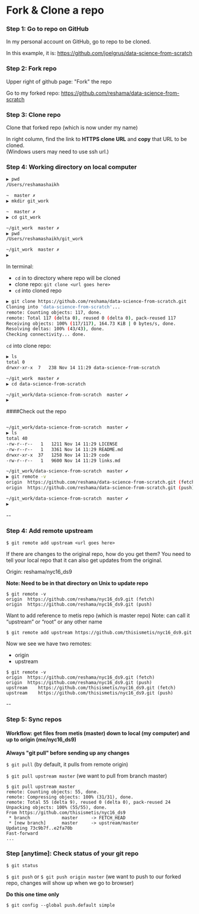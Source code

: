 # Fork & Clone a repo

### Step 1:  Go to repo on GitHub
In my personal account on GitHub, go to repo to be cloned.

In this example, it is:  https://github.com/joelgrus/data-science-from-scratch

### Step 2:  Fork repo
Upper right of github page:  "Fork" the repo

Go to my forked repo: https://github.com/reshama/data-science-from-scratch

 
### Step 3:  Clone repo
Clone that forked repo (which is now under my name)

In right column, find the link to **HTTPS clone URL** and **copy** that URL to be cloned.  
(Windows users may need to use ssh url.)  

### Step 4:   Working directory on local computer
```bash
▶ pwd
/Users/reshamashaikh

~  master ✗                                                                           ◒  
▶ mkdir git_work

~  master ✗                                                                           ◒  
▶ cd git_work

~/git_work  master ✗                                                                  ◒  
▶ pwd
/Users/reshamashaikh/git_work

~/git_work  master ✗                                                                  ◒  
▶ 
```



In terminal: 
* `cd` in to directory where repo will be cloned
* clone repo:   `git clone <url goes here>`
* `cd` into cloned repo
```bash
▶ git clone https://github.com/reshama/data-science-from-scratch.git
Cloning into 'data-science-from-scratch'...
remote: Counting objects: 117, done.
remote: Total 117 (delta 0), reused 0 (delta 0), pack-reused 117
Receiving objects: 100% (117/117), 164.73 KiB | 0 bytes/s, done.
Resolving deltas: 100% (43/43), done.
Checking connectivity... done.
```

`cd` into clone repo:  
```bash
▶ ls
total 0
drwxr-xr-x  7   238 Nov 14 11:29 data-science-from-scratch

~/git_work  master ✗                                                                  ◒  
▶ cd data-science-from-scratch 

~/git_work/data-science-from-scratch  master ✔                                     498d  
▶ 
```

####Check out the repo
```bash

~/git_work/data-science-from-scratch  master ✔                                     498d  
▶ ls
total 40
-rw-r--r--   1   1211 Nov 14 11:29 LICENSE
-rw-r--r--   1   3361 Nov 14 11:29 README.md
drwxr-xr-x  37   1258 Nov 14 11:29 code
-rw-r--r--   1   9600 Nov 14 11:29 links.md

~/git_work/data-science-from-scratch  master ✔                                     498d  
▶ git remote -v
origin	https://github.com/reshama/data-science-from-scratch.git (fetch)
origin	https://github.com/reshama/data-science-from-scratch.git (push)

~/git_work/data-science-from-scratch  master ✔                                     498d  
▶ 
```

--

### Step 4:  Add remote upstream 
`$ git remote add upstream <url goes here>`

If there are changes to the original repo, how do you get them?  You need to tell your local repo that it can also get updates from the original.

Origin:  reshama/nyc16_ds9


**Note:  Need to be in that directory on Unix to update repo**
```
$ git remote -v
origin	https://github.com/reshama/nyc16_ds9.git (fetch)
origin	https://github.com/reshama/nyc16_ds9.git (push)
```

Want to add reference to metis repo (which is master repo)
Note:  can call it “upstream” or “root” or any other name
```
$ git remote add upstream https://github.com/thisismetis/nyc16_ds9.git
```

Now we see we have two remotes: 
* origin
* upstream
```
$ git remote -v
origin	https://github.com/reshama/nyc16_ds9.git (fetch)
origin	https://github.com/reshama/nyc16_ds9.git (push)
upstream	https://github.com/thisismetis/nyc16_ds9.git (fetch)
upstream	https://github.com/thisismetis/nyc16_ds9.git (push)
```
--
### Step 5:  Sync repos
#### Workflow:  get files from metis (master) down to local (my computer) and up to origin (me/nyc16_ds9)

**Always "git pull" before sending up any changes**

`$ git pull`  (by default, it pulls from remote origin)

`$ git pull upstream master`  (we want to pull from branch master)

```
$ git pull upstream master
remote: Counting objects: 55, done.
remote: Compressing objects: 100% (31/31), done.
remote: Total 55 (delta 9), reused 0 (delta 0), pack-reused 24
Unpacking objects: 100% (55/55), done.
From https://github.com/thisismetis/nyc16_ds9
 * branch            master     -> FETCH_HEAD
 * [new branch]      master     -> upstream/master
Updating 73c9b7f..e2fa70b
Fast-forward
...
```

### Step [anytime]: Check status of your git repo
```
$ git status
```

`$ git push` or `$ git push origin master` (we want to push to our forked repo, changes will show up when we go to browser)  

**Do this one time only**

`$ git config --global push.default simple`




